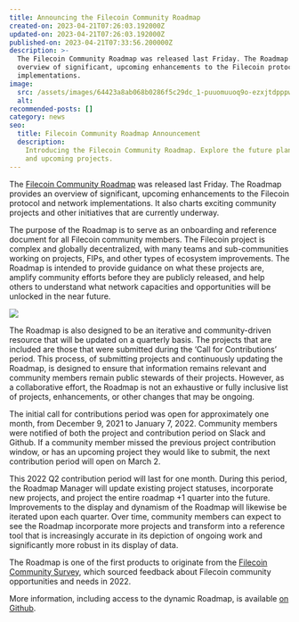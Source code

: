 ```yaml
---
title: Announcing the Filecoin Community Roadmap
created-on: 2023-04-21T07:26:03.192000Z
updated-on: 2023-04-21T07:26:03.192000Z
published-on: 2023-04-21T07:33:56.200000Z
description: >-
  The Filecoin Community Roadmap was released last Friday. The Roadmap provides an
  overview of significant, upcoming enhancements to the Filecoin protocol and network
  implementations.
image:
  src: /assets/images/64423a8ab068b0286f5c29dc_1-puuomuuoq9o-ezxjtdpppw.png
  alt:
recommended-posts: []
category: news
seo:
  title: Filecoin Community Roadmap Announcement
  description:
    Introducing the Filecoin Community Roadmap. Explore the future plans
    and upcoming projects.
---
```


The [Filecoin Community Roadmap](https://github.com/filecoin-project/community/discussions/456) was released last Friday. The Roadmap provides an overview of significant, upcoming enhancements to the Filecoin protocol and network implementations. It also charts exciting community projects and other initiatives that are currently underway.

The purpose of the Roadmap is to serve as an onboarding and reference document for all Filecoin community members. The Filecoin project is complex and globally decentralized, with many teams and sub-communities working on projects, FIPs, and other types of ecosystem improvements. The Roadmap is intended to provide guidance on what these projects are, amplify community efforts before they are publicly released, and help others to understand what network capacities and opportunities will be unlocked in the near future.

![](/assets/images/643e68a486bdcb72d51453b4_1-oa_nuuamuisywka7avbbga.jpeg)

The Roadmap is also designed to be an iterative and community-driven resource that will be updated on a quarterly basis. The projects that are included are those that were submitted during the ‘Call for Contributions’ period. This process, of submitting projects and continuously updating the Roadmap, is designed to ensure that information remains relevant and community members remain public stewards of their projects. However, as a collaborative effort, the Roadmap is not an exhaustive or fully inclusive list of projects, enhancements, or other changes that may be ongoing.

The initial call for contributions period was open for approximately one month, from December 9, 2021 to January 7, 2022. Community members were notified of both the project and contribution period on Slack and Github. If a community member missed the previous project contribution window, or has an upcoming project they would like to submit, the next contribution period will open on March 2.

This 2022 Q2 contribution period will last for one month. During this period, the Roadmap Manager will update existing project statuses, incorporate new projects, and project the entire roadmap +1 quarter into the future. Improvements to the display and dynamism of the Roadmap will likewise be iterated upon each quarter. Over time, community members can expect to see the Roadmap incorporate more projects and transform into a reference tool that is increasingly accurate in its depiction of ongoing work and significantly more robust in its display of data.

The Roadmap is one of the first products to originate from the [Filecoin Community Survey](https://filecoinfoundation.medium.com/surveying-the-filecoin-community-priorities-and-opportunities-for-2022-25dad67158a0), which sourced feedback about Filecoin community opportunities and needs in 2022.

More information, including access to the dynamic Roadmap, is available [on Github](https://github.com/filecoin-project/community/discussions/456).
